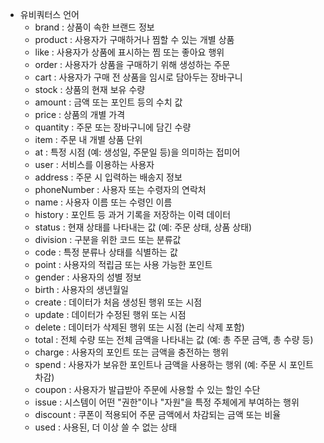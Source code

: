 * 유비쿼터스 언어
    * brand : 상품이 속한 브랜드 정보
    * product : 사용자가 구매하거나 찜할 수 있는 개별 상품
    * like : 사용자가 상품에 표시하는 찜 또는 좋아요 행위
    * order : 사용자가 상품을 구매하기 위해 생성하는 주문
    * cart : 사용자가 구매 전 상품을 임시로 담아두는 장바구니
    * stock : 상품의 현재 보유 수량
    * amount : 금액 또는 포인트 등의 수치 값
    * price : 상품의 개별 가격
    * quantity : 주문 또는 장바구니에 담긴 수량
    * item : 주문 내 개별 상품 단위
    * at : 특정 시점 (예: 생성일, 주문일 등)을 의미하는 접미어
    * user : 서비스를 이용하는 사용자
    * address : 주문 시 입력하는 배송지 정보
    * phoneNumber : 사용자 또는 수령자의 연락처
    * name : 사용자 이름 또는 수령인 이름
    * history : 포인트 등 과거 기록을 저장하는 이력 데이터
    * status : 현재 상태를 나타내는 값 (예: 주문 상태, 상품 상태)
    * division : 구분을 위한 코드 또는 분류값
    * code : 특정 분류나 상태를 식별하는 값
    * point : 사용자의 적립금 또는 사용 가능한 포인트
    * gender : 사용자의 성별 정보
    * birth : 사용자의 생년월일
    * create : 데이터가 처음 생성된 행위 또는 시점
    * update : 데이터가 수정된 행위 또는 시점
    * delete : 데이터가 삭제된 행위 또는 시점 (논리 삭제 포함)
    * total : 전체 수량 또는 전체 금액을 나타내는 값 (예: 총 주문 금액, 총 수량 등)
    * charge : 사용자의 포인트 또는 금액을 충전하는 행위 
    * spend : 사용자가 보유한 포인트나 금액을 사용하는 행위 (예: 주문 시 포인트 차감)
    * coupon : 사용자가 발급받아 주문에 사용할 수 있는 할인 수단 
    * issue : 시스템이 어떤 "권한"이나 "자원"을 특정 주체에게 부여하는 행위
    * discount : 쿠폰이 적용되어 주문 금액에서 차감되는 금액 또는 비율 
    * used : 사용된, 더 이상 쓸 수 없는 상태